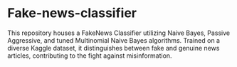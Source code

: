 # Fake-news-classifier
This repository houses a FakeNews Classifier utilizing Naive Bayes, Passive Aggressive, and tuned Multinomial Naive Bayes algorithms. Trained on a diverse Kaggle dataset, it distinguishes between fake and genuine news articles, contributing to the fight against misinformation.
